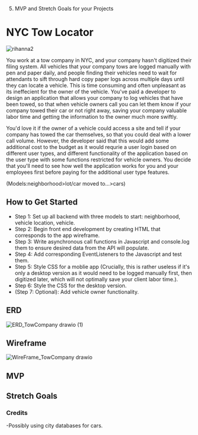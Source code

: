 5. MVP and Stretch Goals for your Projects

# NYC Tow Locator

![rihanna2](https://github.com/user-attachments/assets/91d34404-a7f2-403b-8645-a92068b1eac4)


You work at a tow company in NYC, and your company hasn't digitized their filing system. All vehicles that your company tows are logged manually with pen and paper daily, and people finding their vehicles need to wait for attendants to sift through hard copy paper logs across multiple days until they can locate a vehicle. This is time consuming and often unpleasant as its ineffecient for the owner of the vehicle. You've paid a developer to design an application that allows your company to log vehicles that have been towed, so that when vehicle owners call you can let them know if your company towed their car or not right away, saving your company valuable labor time and getting the information to the owner much more swiftly. 

You'd love it if the owner of a vehicle could access a site and tell if your company has towed the car themselves, so that you could deal with a lower call volume. However, the developer said that this would add some additional cost to the budget as it would requrie a user login based on different user types, and different functionality of the application based on the user type with some functions restricted for vehicle owners. You decide that you'll need to see how well the application works for you and your employees first before paying for the additional user type features.

(Models:neighborhood>lot/car moved to...>cars)

## How to Get Started
- Step 1: Set up all backend with three models to start: neighborhood, vehicle location, vehicle.
- Step 2: Begin front end development by creating HTML that corresponds to the app wireframe.
- Step 3: Write asynchronous call functions in Javascript and console.log them to ensure desired data from the API will populate.
- Step 4: Add corresponding EventListeners to the Javascript and test them.
- Step 5: Style CSS for a moblie app (Crucially, this is rather useless if it's only a desktop version as it would need to be logged manually first, then digitized later, which will not optimally save your client labor time.).
- Step 6: Style the CSS for the desktop version.
- (Step 7: Optional): Add vehicle owner functionality. 


## ERD
![ERD_TowCompany drawio (1)](https://github.com/user-attachments/assets/c2d9b3bb-be5c-4078-aab2-e58c0d09eb70)

## Wireframe
![WireFrame_TowCompany drawio](https://github.com/user-attachments/assets/cee04fe1-03f1-47e0-a338-bd05369d73a3)

## MVP
## Stretch Goals

### Credits
-Possibly using city databases for cars.

